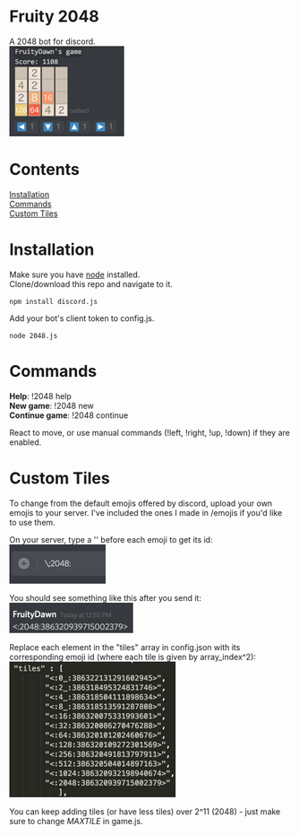 # Fruity 2048
A 2048 bot for discord.  
<img src= "images/game.png" width= "205" height= "161">
 
# Contents #
[Installation](#installation)  
[Commands](#commands)  
[Custom Tiles](#custom-tiles)

# Installation  
Make sure you have [node](https://nodejs.org/en/) installed.  
Clone/download this repo and navigate to it.  
```
npm install discord.js
```
  
Add your bot's client token to config.js.  

```
node 2048.js
```
  
# Commands  
**Help**: !2048 help  
**New game**: !2048 new  
**Continue game**: !2048 continue  
  
React to move, or use manual commands (!left, !right, !up, !down) if they are enabled.

# Custom Tiles  
To change from the default emojis offered by discord, upload your own emojis to your server. I've included the ones I made in /emojis if you'd like to use them.  
  
On your server, type a '\' before each emoji to get its id:  
<img src= "images/chat.png" width= "172" height= "70"> 
  
You should see something like this after you send it:  
<img src= "images/id.png" width= "221" height= "54">  
  
Replace each element in the "tiles" array in config.json with its corresponding emoji id  (where each tile is given by array_index^2):  
<img src= "images/tiles.png" width= "297" height= "242">  

You can keep adding tiles (or have less tiles) over 2^11 (2048) - just make sure to change *MAXTILE* in game.js.


